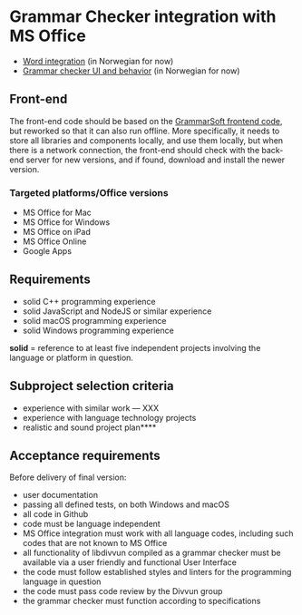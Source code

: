 # Grammar Checker integration with MS Office

* [Word integration](Word-integrering.md) (in Norwegian for now)
* [Grammar checker UI and behavior](Spesifikasjon.md) (in Norwegian for now)

## Front-end

The front-end code should be based on the
[GrammarSoft frontend code](https://github.com/GrammarSoft/proofing-gasmso), but reworked so that it can also run offline. More specifically, it needs to store all libraries and components locally, and use them locally, but when there is a network connection, the front-end should check with the back-end server for new versions, and if found, download and install the newer version.

### Targeted platforms/Office versions

* MS Office for Mac
* MS Office for Windows
* MS Office on iPad
* MS Office Online
* Google Apps

## Requirements

* solid C++ programming experience
* solid JavaScript and NodeJS or similar experience
* solid macOS programming experience
* solid Windows programming experience

**solid** = reference to at least five independent projects involving the language or platform in question.

## Subproject selection criteria

* experience with similar work — XXX
* experience with language technology projects
* realistic and sound project plan****

## Acceptance requirements

Before delivery of final version:

* user documentation
* passing all defined tests, on both Windows and macOS
* all code in Github
* code must be language independent
* MS Office integration must work with all language codes, including such codes that are not known to MS Office
* all functionality of libdivvun compiled as a grammar checker must be available via a user friendly and functional User Interface
* the code must follow established styles and linters for the programming language in question
* the code must pass code review by the Divvun group
* the grammar checker must function according to specifications
